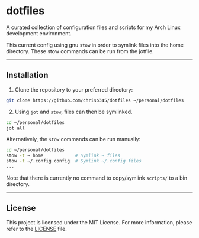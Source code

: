 # dotfiles

A curated collection of configuration files and scripts for my Arch Linux development environment.

This current config using gnu `stow` in order to symlink files into the home directory. These stow commands can be run from the jotfile.

---

## Installation

1. Clone the repository to your preferred directory:

```bash
git clone https://github.com/chriso345/dotfiles ~/personal/dotfiles
```

2. Using `jot` and `stow`, files can then be symlinked.

```bash
cd ~/personal/dotfiles
jot all
```

Alternatively, the `stow` commands can be run manually:

```bash
cd ~/personal/dotfiles
stow -t ~ home            # Symlink ~ files
stow -t ~/.config config  # Symlink ~/.config files
...
```

Note that there is currently no command to copy/symlink `scripts/` to a bin directory.

---

## License

This project is licensed under the MIT License. For more information, please refer to the [LICENSE](LICENSE) file.
